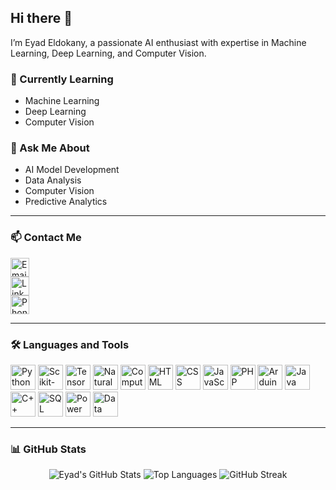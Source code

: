 ## Hi there 👋  
I’m Eyad Eldokany, a passionate AI enthusiast with expertise in Machine Learning, Deep Learning, and Computer Vision.  

### 🌱 Currently Learning  
- Machine Learning  
- Deep Learning  
- Computer Vision  

### 💬 Ask Me About  
- AI Model Development  
- Data Analysis  
- Computer Vision  
- Predictive Analytics  

---

### 📫 Contact Me  

[<img align="center" alt="Email" width="30px" src="https://cdn.jsdelivr.net/gh/devicons/devicon/icons/google/google-original.svg" />](mailto:eyad.eldokany@gmail.com)  
[<img align="center" alt="LinkedIn" width="30px" src="https://cdn.jsdelivr.net/gh/devicons/devicon/icons/linkedin/linkedin-original.svg" />](https://linkedin.com/in/EyadEldokany)  
[<img align="center" alt="Phone" width="30px" src="https://upload.wikimedia.org/wikipedia/commons/8/8c/Phone_font_awesome.svg" />](tel:+201093599401)  

---

### 🛠️ Languages and Tools  

<p align="left">
<img alt="Python" width="40px" src="https://cdn.jsdelivr.net/gh/devicons/devicon/icons/python/python-original.svg" />
<img alt="Scikit-Learn" width="40px" src="https://upload.wikimedia.org/wikipedia/commons/0/05/Scikit_learn_logo_small.svg" />
<img alt="TensorFlow" width="40px" src="https://cdn.jsdelivr.net/gh/devicons/devicon/icons/tensorflow/tensorflow-original.svg" />
<img alt="Natural Language Processing" width="40px" src="https://cdn.jsdelivr.net/gh/devicons/devicon/icons/numpy/numpy-original.svg" />
<img alt="Computer Vision" width="40px" src="https://cdn.jsdelivr.net/gh/devicons/devicon/icons/opencv/opencv-original.svg" />
<img alt="HTML" width="40px" src="https://cdn.jsdelivr.net/gh/devicons/devicon/icons/html5/html5-original.svg" />
<img alt="CSS" width="40px" src="https://cdn.jsdelivr.net/gh/devicons/devicon/icons/css3/css3-original.svg" />
<img alt="JavaScript" width="40px" src="https://cdn.jsdelivr.net/gh/devicons/devicon/icons/javascript/javascript-original.svg" />
<img alt="PHP" width="40px" src="https://cdn.jsdelivr.net/gh/devicons/devicon/icons/php/php-original.svg" />
<img alt="Arduino" width="40px" src="https://cdn.jsdelivr.net/gh/devicons/devicon/icons/arduino/arduino-original.svg" />
<img alt="Java" width="40px" src="https://cdn.jsdelivr.net/gh/devicons/devicon/icons/java/java-original.svg" />
<img alt="C++" width="40px" src="https://cdn.jsdelivr.net/gh/devicons/devicon/icons/cplusplus/cplusplus-original.svg" />
<img alt="SQL" width="40px" src="https://cdn.jsdelivr.net/gh/devicons/devicon/icons/mysql/mysql-original.svg" />
<img alt="Power BI" width="40px" src="https://upload.wikimedia.org/wikipedia/commons/c/cf/New_Power_BI_Logo.svg" />
<img alt="Data Analysis" width="40px" src="https://cdn.jsdelivr.net/gh/devicons/devicon/icons/pandas/pandas-original.svg" />
</p>

---

### 📊 GitHub Stats  

<div align="center">
  <img src="https://github-readme-stats.vercel.app/api?username=EyadEldokany&show_icons=true&theme=radical" alt="Eyad's GitHub Stats" />
  <img src="https://github-readme-stats.vercel.app/api/top-langs/?username=EyadEldokany&layout=compact&theme=radical" alt="Top Languages" />
  <img src="https://streak-stats.demolab.com/?user=EyadEldokany&theme=radical" alt="GitHub Streak" />
</div>  
